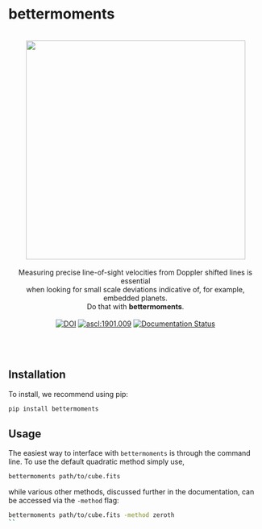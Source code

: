 # bettermoments

<p align='center'>
  <br/>
  <img src="https://github.com/richteague/bettermoments/blob/master/docs/_static/TWHya.png" width="435" height="435"><br/>
  <br>
  Measuring precise line-of-sight velocities from Doppler shifted lines is essential<br/>
  when looking for small scale deviations indicative of, for example, embedded planets.<br/>Do that with <b>bettermoments</b>.
  <br><br>
  <a href="https://doi.org/10.5281/zenodo.1419754"><img src="https://zenodo.org/badge/DOI/10.5281/zenodo.1419754.svg" alt="DOI"></a>
  <a href="http://ascl.net/1901.009"><img src="https://img.shields.io/badge/ascl-1901.009-blue.svg?colorB=262255" alt="ascl:1901.009" /></a>
  <a href='https://bettermoments.readthedocs.io/en/latest/?badge=latest'>
      <img src='https://readthedocs.org/projects/bettermoments/badge/?version=latest' alt='Documentation Status' />
  </a>
  <br><br><br><br>
</p>


## Installation

To install, we recommend using pip:

```bash
pip install bettermoments
```

## Usage

The easiest way to interface with ``bettermoments`` is through the command line. To use the default quadratic method simply use,

```bash
bettermoments path/to/cube.fits
```

while various other methods, discussed further in the documentation, can be accessed via the ``-method`` flag:

```bash
bettermoments path/to/cube.fits -method zeroth
``
